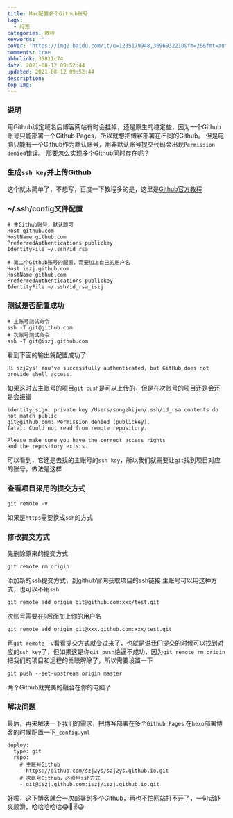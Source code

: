 ```yaml
---
title: Mac配置多个Github账号
tags:
  - 标签
categories: 教程
keywords: ''
cover: 'https://img2.baidu.com/it/u=1235179948,3696932210&fm=26&fmt=auto&gp=0.jpg'
comments: true
abbrlink: 35811c74
date: 2021-08-12 09:52:44
updated: 2021-08-12 09:52:44
description:
top_img:
---
```



### 说明
用Github绑定域名后博客网站有时会挂掉，还是原生的稳定些，因为一个Github账号只能部署一个Github Pages，所以就想把博客部署在不同的Github。
但是电脑只能有一个Github作为默认账号，用非默认账号提交代码会出现`Permission denied`错误。
那要怎么实现多个Github同时存在呢？


### 生成`ssh key`并上传Github
这个就太简单了，不想写，百度一下教程多的是，这里是[Github官方教程](https://docs.github.com/en/github/authenticating-to-github/connecting-to-github-with-ssh/generating-a-new-ssh-key-and-adding-it-to-the-ssh-agent#adding-your-ssh-key-to-the-ssh-agent)

### ~/.ssh/config文件配置
```shell
# 主Github账号，默认即可
Host github.com
HostName github.com
PreferredAuthentications publickey
IdentityFile ~/.ssh/id_rsa

# 第二个Github账号的配置，需要加上自己的用户名
Host iszj.github.com
HostName github.com
PreferredAuthentications publickey
IdentityFile ~/.ssh/id_rsa_iszj
```



### 测试是否配置成功

```shell
# 主账号测试命令
ssh -T git@github.com
# 次账号测试命令
ssh -T git@iszj.github.com
```
看到下面的输出就配置成功了
```shell
Hi szj2ys! You've successfully authenticated, but GitHub does not provide shell access.
```


如果这时去主账号的项目`git push`是可以上传的，但是在次账号的项目还是会还是会报错
```shell
identity_sign: private key /Users/songzhijun/.ssh/id_rsa contents do not match public
git@github.com: Permission denied (publickey).
fatal: Could not read from remote repository.

Please make sure you have the correct access rights
and the repository exists.
```
可以看到，它还是去找的主账号的`ssh key`，所以我们就需要让`git`找到项目对应的账号，做法是这样

### 查看项目采用的提交方式
```shell
git remote -v
```
如果是`https`需要换成`ssh`的方式

### 修改提交方式

先删除原来的提交方式
```shell
git remote rm origin
```
添加新的ssh提交方式，到github官网获取项目的ssh链接
主账号可以用这种方式，也可以不用`ssh`
```shell
git remote add origin git@github.com:xxx/test.git
```
次账号需要在`@`后面加上你的用户名
```shell
git remote add origin git@xxx.github.com:xxx/test.git
```
再`git remote -v`看看提交方式就变过来了，也就是说我们提交的时候可以找到对应的`ssh key`了，但如果这是你`git push`绝逼不成功，因为`git remote rm origin`把我们的项目和远程的关联解除了，所以需要设置一下

```shell
git push --set-upstream origin master
```
两个Github就完美的融合在你的电脑了

### 解决问题
最后，再来解决一下我们的需求，把博客部署在多个`Github Pages`
在`hexo`部署博客的时候配置一下`_config.yml`

```shell
deploy:
  type: git
  repo:
    # 主账号Github
    - https://github.com/szj2ys/szj2ys.github.io.git
    # 次账号Github，必须用ssh方式
    - git@iszj.github.com:iszj/iszj.github.io.git
```


好啦，这下博客就会一次部署到多个Github，再也不怕网站打不开了，一句话舒爽顺滑，哈哈哈哈哈😂🤣✌️😃



